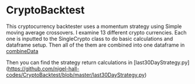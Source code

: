 # CryptoBacktest

This cryptocurrency backtester uses a momentum strategy using Simple moving average crossovers.  I examine 13 different crypto currencies.  Each one is inputted to the SingleCrypto class to do basic calculations and dataframe setup.  Then all of the them are combined into one dataframe in [combineData](https://github.com/nigel-hall-codes/CryptoBacktest/blob/master/combineData.py)

Then you can find the strategy return calculations in [last30DayStrategy.py] (https://github.com/nigel-hall-codes/CryptoBacktest/blob/master/last30DayStrategy.py)





